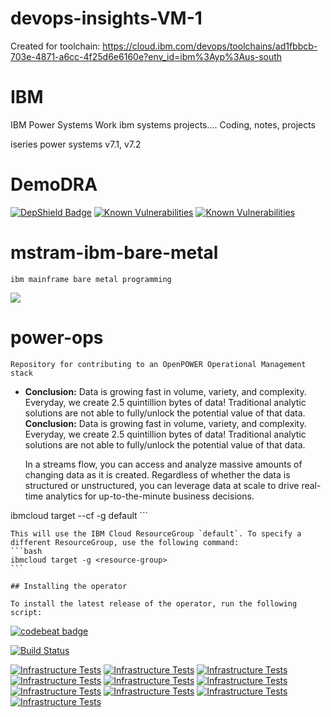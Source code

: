 # devops-insights-VM-1
Created for toolchain: https://cloud.ibm.com/devops/toolchains/ad1fbbcb-703e-4871-a6cc-4f25d6e6160e?env_id=ibm%3Ayp%3Aus-south
# IBM
IBM Power Systems Work
ibm  systems projects....
Coding, notes, projects


iseries power systems v7.1, v7.2

# DemoDRA
[![DepShield Badge](https://depshield.sonatype.org/badges/owner/repository/depshield.svg)](https://depshield.github.io)
<a href="https://snyk.io//test/github/dlminvestments/devops-insights-DLM?targetFile=package.json"><img src="https://snyk.io//test/github/dlminvestments/devops-insights-DLM/badge.svg?targetFile=package.json" alt="Known Vulnerabilities" data-canonical-src="https://snyk.io//test/github/dlminvestments/devops-insights-DLM?targetFile=package.json" style="max-width:100%;"></a>
[![Known Vulnerabilities](https://snyk.io//test/github/dlminvestments/devops-insights-DLM/badge.svg?targetFile=package.json)](https://snyk.io//test/github/dlminvestments/devops-insights-DLM?targetFile=package.json)
# mstram-ibm-bare-metal
	ibm mainframe bare metal programming

![](/doc/source/images/streamsconsole15.png)
	
# power-ops
	Repository for contributing to an OpenPOWER Operational Management stack

* **Conclusion:** Data is growing fast in volume, variety, and complexity. Everyday, we create 2.5 quintillion bytes of data! Traditional analytic solutions are not able to fully/unlock the potential value of that data.
	**Conclusion:** Data is growing fast in volume, variety, and complexity. Everyday, we create 2.5 quintillion bytes of data! Traditional analytic solutions are not able to fully/unlock the potential value of that data.
	
	
	In a streams flow, you can access and analyze massive amounts of changing data as it is created. Regardless of whether the data is structured or unstructured, you can leverage data at scale to drive real-time analytics for up-to-the-minute business decisions.

ibmcloud target --cf -g default
	```
	
	This will use the IBM Cloud ResourceGroup `default`. To specify a different ResourceGroup, use the following command:
	```bash
	ibmcloud target -g <resource-group>
	```
	
	## Installing the operator
	
	To install the latest release of the operator, run the following script:

<a href="https://codebeat.co/projects/github-com-dlminvestments-devops-insights-vm-1-master"><img alt="codebeat badge" src="https://codebeat.co/badges/7a70bd11-8c14-4e3a-86c5-cb86920962aa" /></a>

[![Build Status](https://dev.azure.com/VM-1Systems/VM-1%20Systems/_apis/build/status/dlminvestments.devops-insights-VM-1%20(1)?branchName=azure-pipelines)](https://dev.azure.com/VM-1Systems/VM-1%20Systems/_build/latest?definitionId=19&branchName=azure-pipelines)

[![Infrastructure Tests](https://www.bridgecrew.cloud/badges/github/dlminvestments/devops-insights-vm-1/general)](https://www.bridgecrew.cloud/link/badge?vcs=github&fullRepo=dlminvestments%2Fdevops-insights-VM-1&benchmark=INFRASTRUCTURE+SECURITY)  [![Infrastructure Tests](https://www.bridgecrew.cloud/badges/github/dlminvestments/devops-insights-vm-1/cis_kubernetes)](https://www.bridgecrew.cloud/link/badge?vcs=github&fullRepo=dlminvestments%2Fdevops-insights-VM-1&benchmark=CIS+KUBERNETES+V1.5) [![Infrastructure Tests](https://www.bridgecrew.cloud/badges/github/dlminvestments/devops-insights-vm-1/cis_aws)](https://www.bridgecrew.cloud/link/badge?vcs=github&fullRepo=dlminvestments%2Fdevops-insights-VM-1&benchmark=CIS+AWS+V1.2) [![Infrastructure Tests](https://www.bridgecrew.cloud/badges/github/dlminvestments/devops-insights-vm-1/cis_azure)](https://www.bridgecrew.cloud/link/badge?vcs=github&fullRepo=dlminvestments%2Fdevops-insights-VM-1&benchmark=CIS+AZURE+V1.1) [![Infrastructure Tests](https://www.bridgecrew.cloud/badges/github/dlminvestments/devops-insights-vm-1/pci)](https://www.bridgecrew.cloud/link/badge?vcs=github&fullRepo=dlminvestments%2Fdevops-insights-VM-1&benchmark=PCI-DSS+V3.2) [![Infrastructure Tests](https://www.bridgecrew.cloud/badges/github/dlminvestments/devops-insights-vm-1/nist)](https://www.bridgecrew.cloud/link/badge?vcs=github&fullRepo=dlminvestments%2Fdevops-insights-VM-1&benchmark=NIST-800-53) [![Infrastructure Tests](https://www.bridgecrew.cloud/badges/github/dlminvestments/devops-insights-vm-1/iso)](https://www.bridgecrew.cloud/link/badge?vcs=github&fullRepo=dlminvestments%2Fdevops-insights-VM-1&benchmark=ISO27001) [![Infrastructure Tests](https://www.bridgecrew.cloud/badges/github/dlminvestments/devops-insights-vm-1/soc2)](https://www.bridgecrew.cloud/link/badge?vcs=github&fullRepo=dlminvestments%2Fdevops-insights-VM-1&benchmark=SOC2) [![Infrastructure Tests](https://www.bridgecrew.cloud/badges/github/dlminvestments/devops-insights-vm-1/cis_gcp)](https://www.bridgecrew.cloud/link/badge?vcs=github&fullRepo=dlminvestments%2Fdevops-insights-VM-1&benchmark=CIS+GCP+V1.1) [![Infrastructure Tests](https://www.bridgecrew.cloud/badges/github/dlminvestments/devops-insights-vm-1/hipaa)](https://www.bridgecrew.cloud/link/badge?vcs=github&fullRepo=dlminvestments%2Fdevops-insights-VM-1&benchmark=HIPAA)
